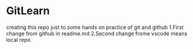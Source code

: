 # GitLearn
creating this repo just to some hands on practice of git and github
1.First change from github in readme.md
2.Second change frome vscode means local repo